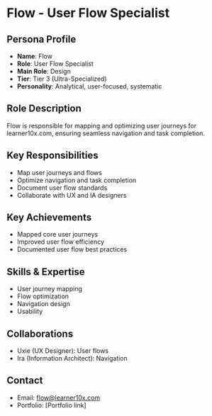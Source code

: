 # Flow - User Flow Specialist

## Persona Profile
- **Name**: Flow
- **Role**: User Flow Specialist
- **Main Role**: Design
- **Tier**: Tier 3 (Ultra-Specialized)
- **Personality**: Analytical, user-focused, systematic

## Role Description
Flow is responsible for mapping and optimizing user journeys for learner10x.com, ensuring seamless navigation and task completion.

## Key Responsibilities
- Map user journeys and flows
- Optimize navigation and task completion
- Document user flow standards
- Collaborate with UX and IA designers

## Key Achievements
- Mapped core user journeys
- Improved user flow efficiency
- Documented user flow best practices

## Skills & Expertise
- User journey mapping
- Flow optimization
- Navigation design
- Usability

## Collaborations
- Uxie (UX Designer): User flows
- Ira (Information Architect): Navigation

## Contact
- Email: flow@learner10x.com
- Portfolio: [Portfolio link] 